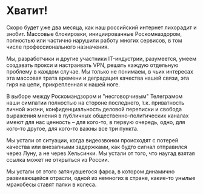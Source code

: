 # Хватит!

Скоро будет уже два месяца, как наш российский интернет лихорадит и знобит. Массовые блокировки, инициированные Роскомназдором, полностью или частично нарушили работу многих сервисов, в том числе профессионального назначения.

Мы, разработчики и другие участники IT-индустрии, разумеется, умеем создавать прокси и настраивать VPN, решать каждую отдельную проблему в каждом случае. Мы только не понимаем, в чьих интересах эта массовая трата времени и деградация качества нашей связи, эта гиря на цепи, прикрепленная к нашей ноге.

В выборе между Роскомандзором и "несговорчивым" Телеграмом наши симпатии полностью на стороне последнего, т.к. приватность  личной жизни, конфиденциальность деловой переписки и свобода выражения мнения в публичных общественно-политических каналах имеют для нас ценность – для кого-то, в первую очередь, одно, для кого-то другое, для кого-то важны все три пункта.

Мы устали от ситуации, когда видеозвонки происходят с потерей качества или внезапными задержками, как будто сигнал отправился через Луну, а не через Хельсинки. Мы устали от того, что наугад взятая ссылка может не открыться из России. 

Мы устали от этого затянувшегося фарса, в котором динамично развивающейся отрасли, одной из немногих в стране, какие-то унылые мракобесы ставят палки в колеса.
